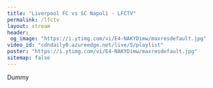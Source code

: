 ```yaml
---
title: "Liverpool FC vs SC Napoli - LFCTV"
permalink: /lfctv
layout: stream
header:
 og_image: "https://i.ytimg.com/vi/E4-NAKYDimw/maxresdefault.jpg"
video_id: "cdndaily0.azureedge.net/live/5/playlist"
poster: "https://i.ytimg.com/vi/E4-NAKYDimw/maxresdefault.jpg"
sitemap: false
---
```

Dummy

